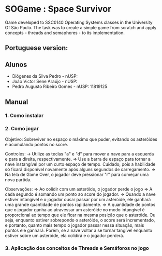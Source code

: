 # SOGame : Space Survivor

Game developed to SSC0140 Operating Systems classes in the University Of São Paulo. The task was to create a simple game from scratch and apply concepts - threads 
and semaphores - to its implementation.

## Portuguese version:

## Alunos 
 * Diógenes da Silva Pedro - nUSP:
 * João Victor Sene Araújo - nUSP:
 * Pedro Augusto Ribeiro Gomes - nUSP: 11819125

## Manual

### 1. Como instalar

### 2. Como jogar

Objetivo: Sobreviver no espaço o máximo que puder, evitando os asteróides e acumulando pontos no score.

Controles: 
  &rarr; Utilize as teclas "a" e "d" para mover a nave para a esquerda e para a direita, respectivamente. 
  => Use a barra de espaço para tornar a nave instangível por um curto espaço de tempo. Cuidado, pois a habilidade só ficará disponível novamente após alguns segundos de carregamento.
  => Na tela de Game Over, o jogador deve pressionar "r" para começar uma nova partida.

Observações:
  => Ao colidir com um asteróide, o jogador perde o jogo
  => A cada segundo é somando um ponto ao score do jogador.
  => Quando a nave estiver intangível e o jogador ousar passar por um asteróide, ele ganhará uma grande quantidade de pontos rapidamente.
  => A quantidade de pontos que o jogador ganha ao atravessar um asteróide no modo intangível é proporcional ao tempo que ele ficar na mesma posição que o asteróide. Ou seja, enquanto estiver sobrepondo o asteróide, o score será incrementado, e portanto, quanto mais tempo o jogador passar nessa situação, mais pontos ele ganhará. Porém, se a nave voltar a se tornar tangível enquanto estiver sobre um asteróide, ela colidirá e o jogador perderá.
 

### 3. Aplicação dos conceitos de Threads e Semáforos no jogo
